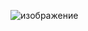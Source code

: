 ![изображение](https://github.com/Niobiumm41/Ports_Config/assets/90767740/e635767b-8cc1-4dfb-8dc1-32656d758d11)
